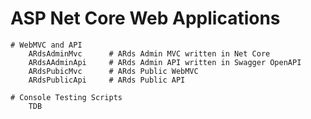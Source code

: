# ASP Net Core Web Applications

    # WebMVC and API
        ARdsAdminMvc      # ARds Admin MVC written in Net Core
        ARdsAAdminApi     # ARds Admin API written in Swagger OpenAPI
        ARdsPubicMvc      # ARds Public WebMVC
        ARdsPublicApi     # ARds Public API

    # Console Testing Scripts
        TDB

